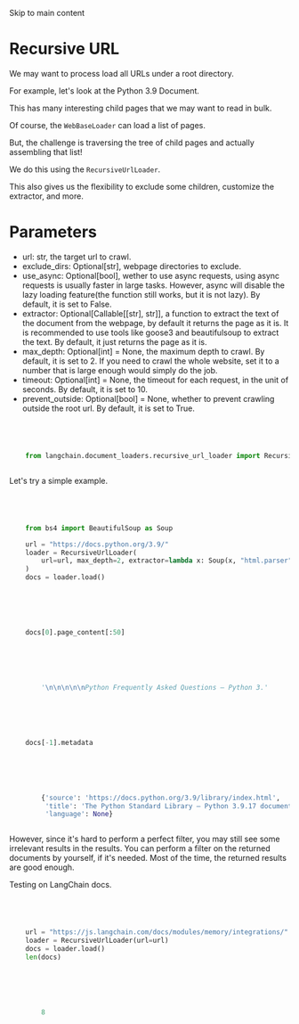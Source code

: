 

Skip to main content

# Recursive URL

We may want to process load all URLs under a root directory.

For example, let's look at the Python 3.9 Document.

This has many interesting child pages that we may want to read in bulk.

Of course, the `WebBaseLoader` can load a list of pages.

But, the challenge is traversing the tree of child pages and actually assembling that list!

We do this using the `RecursiveUrlLoader`.

This also gives us the flexibility to exclude some children, customize the extractor, and more.

# Parameters

  * url: str, the target url to crawl.
  * exclude_dirs: Optional[str], webpage directories to exclude.
  * use_async: Optional[bool], wether to use async requests, using async requests is usually faster in large tasks. However, async will disable the lazy loading feature(the function still works, but it is not lazy). By default, it is set to False.
  * extractor: Optional[Callable[[str], str]], a function to extract the text of the document from the webpage, by default it returns the page as it is. It is recommended to use tools like goose3 and beautifulsoup to extract the text. By default, it just returns the page as it is.
  * max_depth: Optional[int] = None, the maximum depth to crawl. By default, it is set to 2. If you need to crawl the whole website, set it to a number that is large enough would simply do the job.
  * timeout: Optional[int] = None, the timeout for each request, in the unit of seconds. By default, it is set to 10.
  * prevent_outside: Optional[bool] = None, whether to prevent crawling outside the root url. By default, it is set to True.

```python




    from langchain.document_loaders.recursive_url_loader import RecursiveUrlLoader



```


Let's try a simple example.

```python




    from bs4 import BeautifulSoup as Soup

    url = "https://docs.python.org/3.9/"
    loader = RecursiveUrlLoader(
        url=url, max_depth=2, extractor=lambda x: Soup(x, "html.parser").text
    )
    docs = loader.load()



```


```python




    docs[0].page_content[:50]



```


```python




        '\n\n\n\n\nPython Frequently Asked Questions — Python 3.'



```


```python




    docs[-1].metadata



```


```python




        {'source': 'https://docs.python.org/3.9/library/index.html',
         'title': 'The Python Standard Library — Python 3.9.17 documentation',
         'language': None}



```


However, since it's hard to perform a perfect filter, you may still see some irrelevant results in the results. You can perform a filter on the returned documents by yourself, if it's needed. Most of
the time, the returned results are good enough.

Testing on LangChain docs.

```python




    url = "https://js.langchain.com/docs/modules/memory/integrations/"
    loader = RecursiveUrlLoader(url=url)
    docs = loader.load()
    len(docs)



```


```python




        8



```
